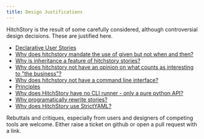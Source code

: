 ```yaml
---
title: Design Justifications
---
```


HitchStory is the result of some carefully considered, although
controversial design decisions. These are justified here.

- [Declarative User Stories](declarative)
- [Why does hitchstory mandate the use of given but not when and then?](given-when-then)
- [Why is inheritance a feature of hitchstory stories?](inheritance)
- [Why does hitchstory not have an opinion on what counts as interesting to "the business"?](interesting-to-the-business)
- [Why does hitchstory not have a command line interface?](no-cli)
- [Principles](principles)
- [Why does HitchStory have no CLI runner - only a pure python API?](pure-python-no-cli)
- [Why programatically rewrite stories?](rewrite)
- [Why does HitchStory use StrictYAML?](strictyaml)


Rebuttals and critiques, especially from users and designers of 
competing tools are welcome. Either raise a ticket on github
or open a pull request with a link.
